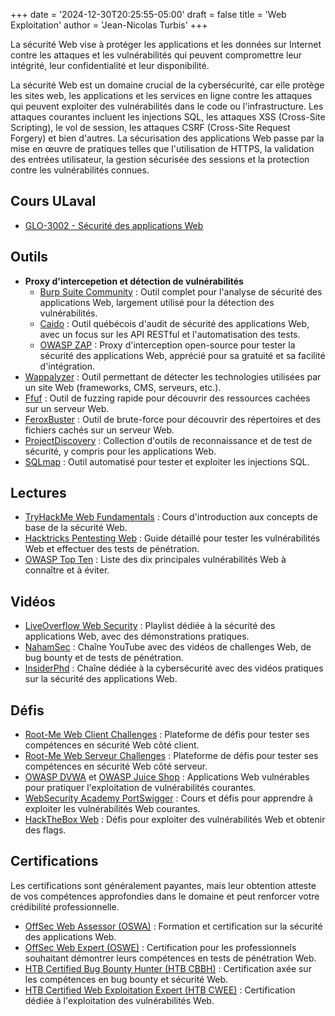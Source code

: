 +++
date = '2024-12-30T20:25:55-05:00'
draft = false
title = 'Web Exploitation'
author = 'Jean-Nicolas Turbis'
+++

La sécurité Web vise à protéger les applications et les données sur Internet contre les attaques et les vulnérabilités qui peuvent compromettre leur intégrité, leur confidentialité et leur disponibilité.<!--more-->

La sécurité Web est un domaine crucial de la cybersécurité, car elle protège les sites web, les applications et les services en ligne contre les attaques qui peuvent exploiter des vulnérabilités dans le code ou l'infrastructure. Les attaques courantes incluent les injections SQL, les attaques XSS (Cross-Site Scripting), le vol de session, les attaques CSRF (Cross-Site Request Forgery) et bien d'autres. La sécurisation des applications Web passe par la mise en œuvre de pratiques telles que l'utilisation de HTTPS, la validation des entrées utilisateur, la gestion sécurisée des sessions et la protection contre les vulnérabilités connues.

## Cours ULaval
- [GLO-3002 - Sécurité des applications Web](https://www.ulaval.ca/etudes/cours/glo-3202-securite-des-applications-web)

## Outils
- **Proxy d'intercepetion et détection de vulnérabilités**
    - [Burp Suite Community](https://portswigger.net/burp/communitydownload) : Outil complet pour l'analyse de sécurité des applications Web, largement utilisé pour la détection des vulnérabilités.
    - [Caido](https://caido.io/) : Outil québécois d'audit de sécurité des applications Web, avec un focus sur les API RESTful et l'automatisation des tests.
    - [OWASP ZAP](https://www.zaproxy.org/) : Proxy d'interception open-source pour tester la sécurité des applications Web, apprécié pour sa gratuité et sa facilité d'intégration.
- [Wappalyzer](https://www.wappalyzer.com/) : Outil permettant de détecter les technologies utilisées par un site Web (frameworks, CMS, serveurs, etc.).
- [Ffuf](https://github.com/ffuf/ffuf) : Outil de fuzzing rapide pour découvrir des ressources cachées sur un serveur Web.
- [FeroxBuster](https://github.com/epi052/feroxbuster) : Outil de brute-force pour découvrir des répertoires et des fichiers cachés sur un serveur Web.
- [ProjectDiscovery](https://github.com/projectdiscovery) : Collection d'outils de reconnaissance et de test de sécurité, y compris pour les applications Web.
- [SQLmap](https://sqlmap.org/) : Outil automatisé pour tester et exploiter les injections SQL.

## Lectures
- [TryHackMe Web Fundamentals](https://tryhackme.com/r/path/outline/web) : Cours d'introduction aux concepts de base de la sécurité Web.
- [Hacktricks Pentesting Web](https://book.hacktricks.xyz/pentesting-web/web-vulnerabilities-methodology) : Guide détaillé pour tester les vulnérabilités Web et effectuer des tests de pénétration.
- [OWASP Top Ten](https://owasp.org/www-project-top-ten/) : Liste des dix principales vulnérabilités Web à connaître et à éviter.

## Vidéos
- [LiveOverflow Web Security](https://www.youtube.com/playlist?list=PLhixgUqwRTjx2BmNF5-GddyqZcizwLLGP) : Playlist dédiée à la sécurité des applications Web, avec des démonstrations pratiques.
- [NahamSec](https://www.youtube.com/nahamsec) : Chaîne YouTube avec des vidéos de challenges Web, de bug bounty et de tests de pénétration.
- [InsiderPhd](https://www.youtube.com/@InsiderPhD) : Chaîne dédiée à la cybersécurité avec des vidéos pratiques sur la sécurité des applications Web.

## Défis
- [Root-Me Web Client Challenges](https://www.root-me.org/fr/Challenges/Web-Client/) : Plateforme de défis pour tester ses compétences en sécurité Web côté client.
- [Root-Me Web Serveur Challenges](https://www.root-me.org/fr/Challenges/Web-Serveur/) : Plateforme de défis pour tester ses compétences en sécurité Web côté serveur.
- [OWASP DVWA](https://github.com/digininja/DVWA) et [OWASP Juice Shop](https://github.com/juice-shop/juice-shop) : Applications Web vulnérables pour pratiquer l'exploitation de vulnérabilités courantes.
- [WebSecurity Academy PortSwigger](https://portswigger.net/web-security) : Cours et défis pour apprendre à exploiter les vulnérabilités Web courantes.
- [HackTheBox Web](https://app.hackthebox.com/challenges?category=5&sort_type=asc) : Défis pour exploiter des vulnérabilités Web et obtenir des flags.

## Certifications
Les certifications sont généralement payantes, mais leur obtention atteste de vos compétences approfondies dans le domaine et peut renforcer votre crédibilité professionnelle.
- [OffSec Web Assessor (OSWA)](https://www.offsec.com/courses/web-200/) : Formation et certification sur la sécurité des applications Web.
- [OffSec Web Expert (OSWE)](https://www.offsec.com/courses/web-300/) : Certification pour les professionnels souhaitant démontrer leurs compétences en tests de pénétration Web.
- [HTB Certified Bug Bounty Hunter (HTB CBBH)](https://academy.hackthebox.com/preview/certifications/htb-certified-bug-bounty-hunter) : Certification axée sur les compétences en bug bounty et sécurité Web.
- [HTB Certified Web Exploitation Expert (HTB CWEE)](https://academy.hackthebox.com/preview/certifications/htb-certified-web-exploitation-expert) : Certification dédiée à l'exploitation des vulnérabilités Web.